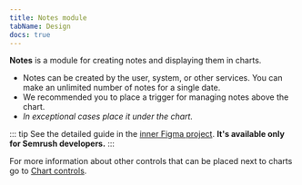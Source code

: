```yaml
---
title: Notes module
tabName: Design
docs: true
---
```


**Notes** is a module for creating notes and displaying them in charts.

- Notes can be created by the user, system, or other services. You can make an unlimited number of notes for a single date.
- We recommended you to place a trigger for managing notes above the chart.
- _In exceptional cases place it under the chart._

::: tip
See the detailed guide in the [inner Figma project](https://www.figma.com/file/eqedT6ztHYWNoikkTOmiUV/Notes-%E2%80%A2-List%2C-widget%2C-library?node-id=106%3A51861&viewport=961%2C72%2C0.5). **It's available only for Semrush developers.**
:::

For more information about other controls that can be placed next to charts go to [Chart controls](/data-display/chart-controls/).
